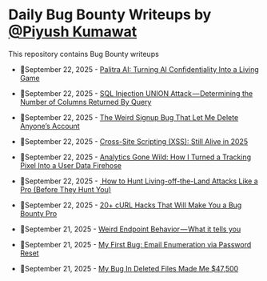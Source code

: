 # Daily Bug Bounty Writeups by [@Piyush Kumawat](https://twitter.com/piyush_supiy) 
This repository contains Bug Bounty writeups

<!-- BLOG-POST-LIST:START -->
 - 💯September 22, 2025 - [Palitra AI: Turning AI Confidentiality Into a Living Game](https://medium.com/@palitra.ai/palitra-ai-turning-ai-confidentiality-into-a-living-game-035ac05e9efc?source=rss------bug_bounty-5) 

 - 💯September 22, 2025 - [SQL Injection UNION Attack — Determining the Number of Columns Returned By Query](https://osintteam.blog/sql-injection-union-attack-determining-the-number-of-columns-returned-by-query-d12ad1117cb9?source=rss------bug_bounty-5) 

 - 💯September 22, 2025 - [The Weird Signup Bug That Let Me Delete Anyone’s Account](https://medium.com/@cyberhead/the-weird-signup-bug-that-let-me-delete-anyones-account-ce3945ed91af?source=rss------bug_bounty-5) 

 - 💯September 22, 2025 - [Cross-Site Scripting &lpar;XSS&rpar;: Still Alive in 2025](https://medium.com/@hinan.mohamed/cross-site-scripting-xss-still-alive-in-2025-37d68eb91da3?source=rss------bug_bounty-5) 

 - 💯September 22, 2025 - [Analytics Gone Wild: How I Turned a Tracking Pixel Into a User Data Firehose](https://medium.com/@iski/analytics-gone-wild-how-i-turned-a-tracking-pixel-into-a-user-data-firehose-f178d83a1f75?source=rss------bug_bounty-5) 

 - 💯September 22, 2025 - [️ How to Hunt Living-off-the-Land Attacks Like a Pro &lpar;Before They Hunt You&rpar;](https://medium.com/@paritoshblogs/%EF%B8%8F-how-to-hunt-living-off-the-land-attacks-like-a-pro-before-they-hunt-you-545ed594f579?source=rss------bug_bounty-5) 

 - 💯September 22, 2025 - [20+ cURL Hacks That Will Make You a Bug Bounty Pro](https://medium.com/@qaafqasim/20-curl-hacks-that-will-make-you-a-bug-bounty-pro-186ecc51bff5?source=rss------bug_bounty-5) 

 - 💯September 21, 2025 - [Weird Endpoint Behavior — What it tells you](https://medium.com/@cybersecplayground/weird-endpoint-behavior-what-it-tells-you-b1be8200480e?source=rss------bug_bounty-5) 

 - 💯September 21, 2025 - [My First Bug: Email Enumeration via Password Reset](https://medium.com/@zouhairake/my-first-bug-email-enumeration-via-password-reset-9a6341a9fff3?source=rss------bug_bounty-5) 

 - 💯September 21, 2025 - [My Bug In Deleted Files Made Me $47,500](https://medium.com/@ibtissamhammadi1/my-bug-in-deleted-files-made-me-47-500-e1f144981757?source=rss------bug_bounty-5) 
<!-- BLOG-POST-LIST:END -->
